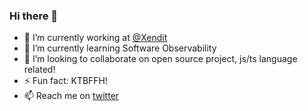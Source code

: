 ### Hi there 👋

- 🔭 I’m currently working at [@Xendit](https://xendit.co)
- 🌱 I’m currently learning Software Observability
- 👯 I’m looking to collaborate on open source project, js/ts language related!
- ⚡ Fun fact: KTBFFH!
- 📫 Reach me on [twitter](https://twitter.com/wildan3105)
